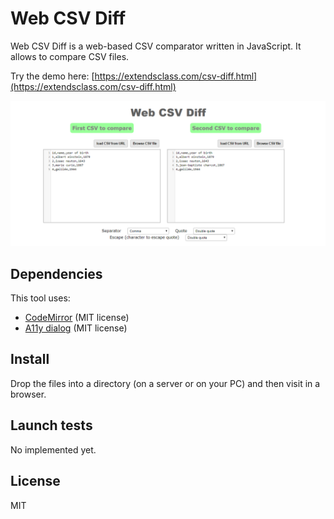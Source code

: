 # Web CSV Diff

Web CSV Diff is a web-based CSV comparator written in JavaScript.
It allows to compare CSV files.

Try the demo here: [https://extendsclass.com/csv-diff.html](https://extendsclass.com/csv-diff.html)

![alt text](./image/preview.png "Preview")

## Dependencies 

This tool uses:
 * [CodeMirror](https://github.com/codemirror/CodeMirror) (MIT license)
 * [A11y dialog](https://github.com/edenspiekermann/a11y-dialog) (MIT license)

 ## Install

Drop the files into a directory (on a server or on your PC) and then visit in a browser. 

## Launch tests

No implemented yet.

## License

MIT
